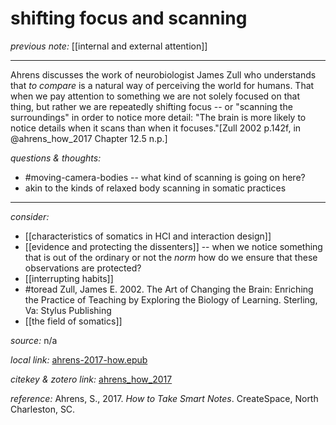 # shifting focus and scanning

_previous note:_ [[internal and external attention]]

---

Ahrens discusses the work of neurobiologist James Zull who understands that _to compare_ is a natural way of perceiving the world for humans. That when we pay attention to something we are not solely focused on that thing, but rather we are repeatedly shifting focus -- or "scanning the surroundings" in order to notice more detail: "The brain is more likely to notice details when it scans than when it focuses."[Zull 2002 p.142f, in @ahrens_how_2017 Chapter 12.5 n.p.]


_questions & thoughts:_

- #moving-camera-bodies -- what kind of scanning is going on here?
- akin to the kinds of relaxed body scanning in somatic practices

--- 

_consider:_ 

- [[characteristics of somatics in HCI and interaction design]]
- [[evidence and protecting the dissenters]] -- when we notice something that is out of the ordinary or not the _norm_ how do we ensure that these observations are protected? 
- [[interrupting habits]]
- #toread Zull, James E. 2002. The Art of Changing the Brain: Enriching the Practice of Teaching by Exploring the Biology of Learning. Sterling, Va: Stylus Publishing
- [[the field of somatics]]


_source:_  n/a

_local link:_ [ahrens-2017-how.epub](hook://file/lRSdYh2RT?p=RHJvcGJveC9iaWJsaW9ncmFwaHkgcGRmcw==&n=ahrens-2017-how.epub)

_citekey & zotero link:_ [ahrens_how_2017](zotero://select/items/1_RFS2KGG9)

_reference:_ Ahrens, S., 2017. _How to Take Smart Notes_. CreateSpace, North Charleston, SC.